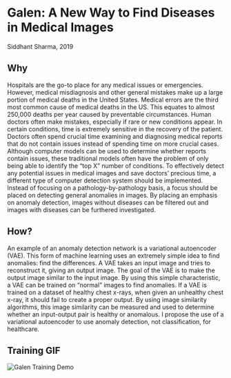 # Galen: A New Way to Find Diseases in Medical Images 
Siddhant Sharma, 2019

## Why
Hospitals are the go-to place for any medical issues or emergencies. However,
medical misdiagnosis and other general mistakes make up a large portion of medical
deaths in the United States. Medical errors are the third most common cause of medical
deaths in the US. This equates to almost 250,000 deaths per year caused by preventable
circumstances. Human doctors often make mistakes, especially if rare or new conditions
appear. In certain conditions, time is extremely sensitive in the recovery of the patient.
Doctors often spend crucial time examining and diagnosing medical reports that do not
contain issues instead of spending time on more crucial cases. Although computer models
can be used to determine whether reports contain issues, these traditional models often
have the problem of only being able to identify the “top X” number of conditions. To
effectively detect any potential issues in medical images and save doctors’ precious time, a
different type of computer detection system should be implemented. Instead of focusing on
a pathology-by-pathology basis, a focus should be placed on detecting general anomalies in
images. By placing an emphasis on anomaly detection, images without diseases can be
filtered out and images with diseases can be furthered investigated.

## How?
An example of an anomaly detection network is a variational autoencoder (VAE). This form of machine learning uses an extremely simple idea to find anomalies: find the differences. A VAE takes an input image and tries to reconstruct it, giving an output image. The goal of the VAE is to make the output image similar to the input image. By using this simple characteristic, a VAE can be trained on “normal” images to find anomalies. If a VAE is trained on a dataset of healthy chest x-rays, when given an unhealthy chest x-ray, it should fail to create a proper output. By using image similarity algorithms, this image similarity can be measured and used to determine whether an input-output pair is healthy or anomalous. I propose the use of a variational autoencoder to use anomaly detection, not classification, for healthcare.

## Training GIF
![Galen Training Demo](assets/training.gif)